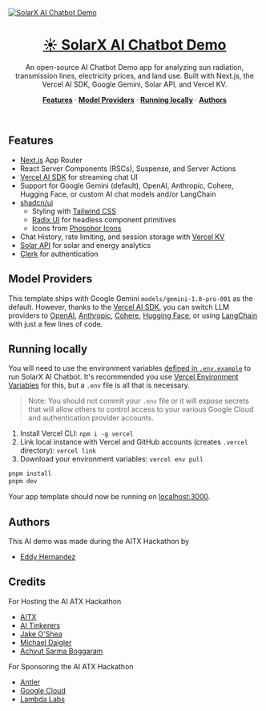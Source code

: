 <a href="https://ai.solarx.app/">
  <img alt="SolarX AI Chatbot Demo" src="https://gemini-chatbot.vercel.rocks/og.png FIXME">
  <h1 align="center">☀️ SolarX AI Chatbot Demo</h1>
</a>

<p align="center">
  An open-source AI Chatbot Demo app for analyzing sun radiation, transmission lines, electricity prices, and land use. Built with Next.js, the Vercel AI SDK, Google Gemini, Solar API, and Vercel KV.
</p>

<p align="center">
  <a href="#features"><strong>Features</strong></a> ·
  <a href="#model-providers"><strong>Model Providers</strong></a> ·
  <a href="#running-locally"><strong>Running locally</strong></a> ·
  <a href="#authors"><strong>Authors</strong></a>
</p>
<br/>

## Features

- [Next.js](https://nextjs.org) App Router
- React Server Components (RSCs), Suspense, and Server Actions
- [Vercel AI SDK](https://sdk.vercel.ai/docs) for streaming chat UI
- Support for Google Gemini (default), OpenAI, Anthropic, Cohere, Hugging Face, or custom AI chat models and/or LangChain
- [shadcn/ui](https://ui.shadcn.com)
  - Styling with [Tailwind CSS](https://tailwindcss.com)
  - [Radix UI](https://radix-ui.com) for headless component primitives
  - Icons from [Phosphor Icons](https://phosphoricons.com)
- Chat History, rate limiting, and session storage with [Vercel KV](https://vercel.com/storage/kv)
- [Solar API](https://developers.google.com/maps/documentation/solar/overview) for solar and energy analytics
- [Clerk](https://clerk.com/) for authentication

## Model Providers

This template ships with Google Gemini `models/gemini-1.0-pro-001` as the default. However, thanks to the [Vercel AI SDK](https://sdk.vercel.ai/docs), you can switch LLM providers to [OpenAI](https://openai.com), [Anthropic](https://anthropic.com), [Cohere](https://cohere.com/), [Hugging Face](https://huggingface.co), or using [LangChain](https://js.langchain.com) with just a few lines of code.

## Running locally

You will need to use the environment variables [defined in `.env.example`](.env.example) to run SolarX AI Chatbot. It's recommended you use [Vercel Environment Variables](https://vercel.com/docs/projects/environment-variables) for this, but a `.env` file is all that is necessary.

> Note: You should not commit your `.env` file or it will expose secrets that will allow others to control access to your various Google Cloud and authentication provider accounts.

1. Install Vercel CLI: `npm i -g vercel`
2. Link local instance with Vercel and GitHub accounts (creates `.vercel` directory): `vercel link`
3. Download your environment variables: `vercel env pull`

```bash
pnpm install
pnpm dev
```

Your app template should now be running on [localhost:3000](http://localhost:3000/).

## Authors

This AI demo was made during the AITX Hackathon by

- [Eddy Hernandez](https://github.com/eddyhdzg-solarx)

## Credits

For Hosting the AI ATX Hackathon

- [AITX](https://aitx.beehiiv.com/)
- [AI Tinkerers](https://aitinkerers.org/)
- [Jake O'Shea](https://www.linkedin.com/in/jake-oshea/)
- [Michael Daigler](https://www.linkedin.com/in/mdaigz/)
- [Achyut Sarma Boggaram](https://www.linkedin.com/in/achyutsarma/)

For Sponsoring the AI ATX Hackathon

- [Antler](https://www.antler.co/)
- [​Google Cloud ](https://cloud.google.com/)
- [​Lambda Labs](https://lambdalabs.com/)

